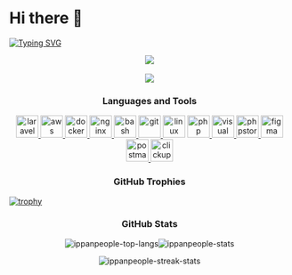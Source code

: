 #  Hi there 👋 
<!-- 动态打字效果 -->
[![Typing SVG](https://readme-typing-svg.herokuapp.com?color=17FF1E&lines=Hi+there+this+is+a+coding+raccoon)](https://git.io/typing-svg)

<!-- 敲代码的图片 -->
<div align="center" ><img order-radius="100px" src="https://cdn.jsdelivr.net/gh/sun0225SUN/photos/images/202108300019556.gif"/></div>
<br>

<!-- 贪吃蛇代码贡献图 -->
<div align="center"><img src="https://cdn.jsdelivr.net/gh/sun0225SUN/sun0225SUN/contribution-snake/github-contribution-grid-snake.svg" /></div>

<h3 align="center">Languages and Tools</h3>
<p align="center"> <a href="https://laravel.com" target="_blank"> <img src="https://simpleicons.org/icons/laravel.svg" alt="laravel" width="40" height="40"/> </a> <a href="https://aws.amazon.com" target="_blank"> <img src="https://simpleicons.org/icons/amazonaws.svg" alt="aws" width="40" height="40"/> </a> <a href="https://www.docker.com" target="_blank"> <img src="https://simpleicons.org/icons/docker.svg" alt="docker" width="40" height="40"/> </a> <a href="https://www.nginx.com" target="_blank"> <img src="https://simpleicons.org/icons/nginx.svg" alt="nginx" width="40" height="40"/> </a> <a href="https://www.gnu.org/software/bash/" target="_blank"> <img src="https://simpleicons.org/icons/gnubash.svg" alt="bash" width="40" height="40"/> </a> <a href="https://git-scm.com" target="_blank"> <img src="https://simpleicons.org/icons/git.svg" alt="git" width="40" height="40"/> </a <a href="https://www.linux.org" target="_blank"> <img src="https://simpleicons.org/icons/linux.svg" alt="linux" width="40" height="40"/> </a> <a href="https://www.php.net" target="_blank"> <img src="https://simpleicons.org/icons/php.svg" alt="php" width="40" height="40"/> </a> <a href="https://code.visualstudio.com" target="_blank"> <img src="https://simpleicons.org/icons/visualstudiocode.svg" alt="visual studio code" width="40" height="40"/> </a> <a href="https://www.jetbrains.com/phpstorm" target="_blank"> <img src="https://simpleicons.org/icons/phpstorm.svg" alt="phpstorm" width="40" height="40"/> </a> <a href="https://www.figma.com" target="_blank"> <img src="https://simpleicons.org/icons/figma.svg" alt="figma" width="40" height="40"/> </a> <a href="https://postman.com" target="_blank"> <img src="https://simpleicons.org/icons/postman.svg" alt="postman" width="40" height="40"/> </a> <a href="https://clickup.com" target="_blank"> <img src="https://simpleicons.org/icons/clickup.svg" alt="clickup" width="40" height="40"/> </a> </p>

<h3 align="center">GitHub Trophies</h3>

[![trophy](https://github-profile-trophy.vercel.app/?username=ippanpeople&theme=onedark&column=9&margin-w=2&margin-h=2&no-frame=true)](https://github.com/ryo-ma/github-profile-trophy)

<h3 align="center">GitHub Stats</h3>

<p align="center"><img align="center" src="https://github-readme-stats.vercel.app/api/top-langs?username=ippanpeople&layout=compact&langs_count=7&theme=slateorange&title_color=e3bb18&icon_color=e3bb18&bg_color=151515&border_color=323232" alt="ippanpeople-top-langs" /><img align="center" src="https://github-readme-stats.vercel.app/api?username=ippanpeople&show_icons=true&count_private=true&theme=slateorange&title_color=e3bb18&icon_color=e3bb18&bg_color=151515&border_color=323232" alt="ippanpeople-stats" /></p>

<p align="center"><img align="center" src="https://github-readme-streak-stats.herokuapp.com/?user=ippanpeople&theme=dark&ring=e3bb18&fire=e3bb18&currStreakLabel=e3bb18&border=323232" alt="ippanpeople-streak-stats" /></p>



                           

